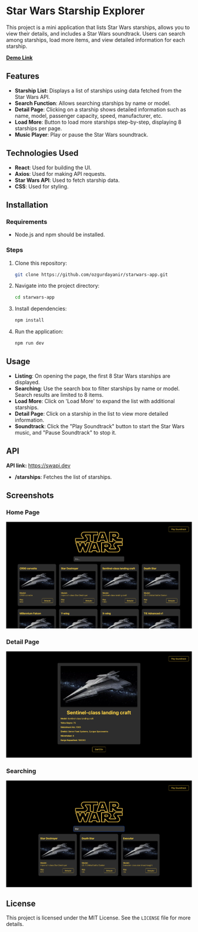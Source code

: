 
# Star Wars Starship Explorer

This project is a mini application that lists Star Wars starships, allows you to view their details, and includes a Star Wars soundtrack. Users can search among starships, load more items, and view detailed information for each starship.

**[Demo Link](https://peaceful-scone-b010b5.netlify.app)**

## Features

- **Starship List**: Displays a list of starships using data fetched from the Star Wars API.
- **Search Function**: Allows searching starships by name or model.
- **Detail Page**: Clicking on a starship shows detailed information such as name, model, passenger capacity, speed, manufacturer, etc.
- **Load More**: Button to load more starships step-by-step, displaying 8 starships per page.
- **Music Player**: Play or pause the Star Wars soundtrack.

## Technologies Used

- **React**: Used for building the UI.
- **Axios**: Used for making API requests.
- **Star Wars API**: Used to fetch starship data.
- **CSS**: Used for styling.

## Installation

### Requirements

- Node.js and npm should be installed.

### Steps

1. Clone this repository:
   ```bash
   git clone https://github.com/ozgurdayanir/starwars-app.git
   ```
2. Navigate into the project directory:
   ```bash
   cd starwars-app
   ```
3. Install dependencies:
   ```bash
   npm install
   ```
4. Run the application:
   ```bash
   npm run dev
   ```

## Usage

- **Listing**: On opening the page, the first 8 Star Wars starships are displayed.
- **Searching**: Use the search box to filter starships by name or model. Search results are limited to 8 items.
- **Load More**: Click on 'Load More' to expand the list with additional starships.
- **Detail Page**: Click on a starship in the list to view more detailed information.
- **Soundtrack**: Click the "Play Soundtrack" button to start the Star Wars music, and "Pause Soundtrack" to stop it.

## API

**API link:** https://swapi.dev

- **/starships**: Fetches the list of starships.

## Screenshots

### Home Page
![Starship List](./public/screenshots/all-items-ss.png)

### Detail Page
![Starship Detail](./public/screenshots/details-ss.png)

### Searching
![Searching](./public/screenshots/search-ss.png)


## License

This project is licensed under the MIT License. See the `LICENSE` file for more details.
